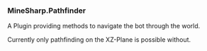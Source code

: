 ### MineSharp.Pathfinder

A Plugin providing methods to navigate the bot through the world.

Currently only pathfinding on the XZ-Plane is possible without.